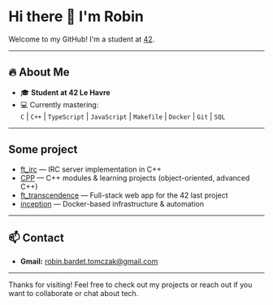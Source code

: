 # Hi there 👋 I'm Robin

Welcome to my GitHub! I'm a student at [42](https://www.42.fr/).

---

## 🔥 About Me

- 🎓 **Student at 42 Le Havre**
- 💻 Currently mastering:  
  `C` | `C++` | `TypeScript` | `JavaScript` | `Makefile` | `Docker` | `Git` | `SQL`
  
---
## Some project

- [ft_irc](https://github.com/rbardet/ft_irc) — IRC server implementation in C++
- [CPP](https://github.com/rbardet/CPP) — C++ modules & learning projects (object-oriented, advanced C++)
- [ft_transcendence](https://github.com/M-U-C-K-A/transcendance) — Full-stack web app for the 42 last project
- [inception](https://github.com/rbardet/inception) — Docker-based infrastructure & automation

---

## 📫 Contact

- **Gmail:** robin.bardet.tomczak@gmail.com

---

Thanks for visiting! Feel free to check out my projects or reach out if you want to collaborate or chat about tech.

